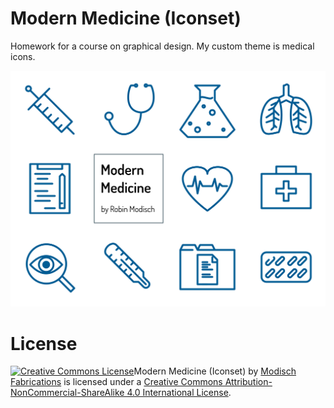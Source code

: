 # Modern Medicine (Iconset)
Homework for a course on graphical design. My custom theme is medical icons. 

![Showcase](https://github.com/ModischFabrications/Iconset-Modern-Medicine/blob/master/showcase.png)

# License
<a rel="license" href="http://creativecommons.org/licenses/by-nc-sa/4.0/"><img alt="Creative Commons License" style="border-width:0" src="https://i.creativecommons.org/l/by-nc-sa/4.0/88x31.png" /></a><span xmlns:dct="http://purl.org/dc/terms/" property="dct:title">Modern Medicine (Iconset)</span> by <a xmlns:cc="http://creativecommons.org/ns#" href="https://github.com/ModischFabrications" property="cc:attributionName" rel="cc:attributionURL">Modisch Fabrications</a> is licensed under a <a rel="license" href="http://creativecommons.org/licenses/by-nc-sa/4.0/">Creative Commons Attribution-NonCommercial-ShareAlike 4.0 International License</a>.<br />

